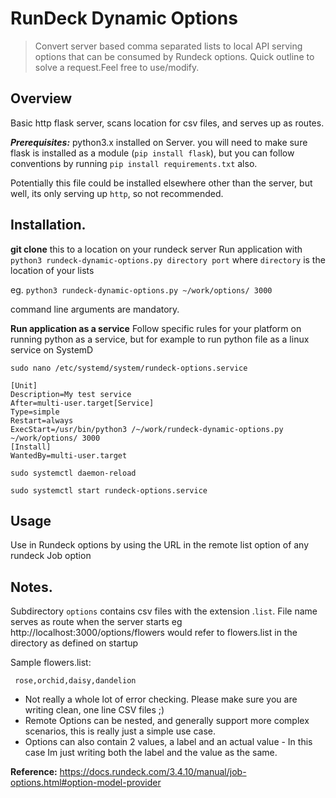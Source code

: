 # RunDeck Dynamic Options

> Convert server based comma separated lists to local API serving
> options that can be consumed by Rundeck options. Quick outline to
> solve a request.Feel free to use/modify.

## **Overview**

Basic http flask server, scans location for csv files, and serves up as routes.

***Prerequisites:***
python3.x installed on Server. 
you will need to make sure flask is installed as a module (`pip install flask`), but you can follow conventions by running `pip install requirements.txt` also. 

Potentially this file could be installed elsewhere other than the server, but well, its only serving up `http`, so not recommended.

## **Installation.**

**git clone** this to a location on your rundeck server
Run application with `python3 rundeck-dynamic-options.py directory port`
where `directory` is the location of your lists 

eg. `python3 rundeck-dynamic-options.py ~/work/options/ 3000`

command line arguments are mandatory.

**Run application as a service**
Follow specific rules for your platform on running python as a service, but for example to run python file as a linux service on SystemD


`sudo nano /etc/systemd/system/rundeck-options.service` 

    [Unit]  
    Description=My test service  
    After=multi-user.target[Service]  
    Type=simple  
    Restart=always  
    ExecStart=/usr/bin/python3 /~/work/rundeck-dynamic-options.py ~/work/options/ 3000
    [Install]  
    WantedBy=multi-user.target

`sudo systemctl daemon-reload`

`sudo systemctl start rundeck-options.service`

## **Usage**
Use in Rundeck options by using the URL in the remote list option of any rundeck Job option

## **Notes.**

Subdirectory `options` contains csv files  with the extension .`list`. File name serves as route when the server starts
eg
http://localhost:3000/options/flowers 
would refer to flowers.list in the directory as defined on startup

Sample flowers.list:
   

     rose,orchid,daisy,dandelion


 - Not really a whole lot of error checking. Please make sure you are writing clean, one line CSV files ;)
 - Remote Options can be nested, and generally support more complex scenarios, this is really just a simple use case.
 - Options can also contain 2 values, a label and an actual value - In this case Im just writing both the label and the value as the same.


**Reference:**
https://docs.rundeck.com/3.4.10/manual/job-options.html#option-model-provider
